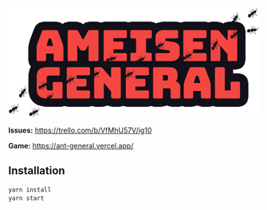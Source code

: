 ![Ameisen General](https://raw.githubusercontent.com/Gummibeer/igjam10/master/src/img/logo.png)

**Issues:** https://trello.com/b/VfMhU57V/ig10

**Game:** https://ant-general.vercel.app/

## Installation

```bash
yarn install
yarn start
```
